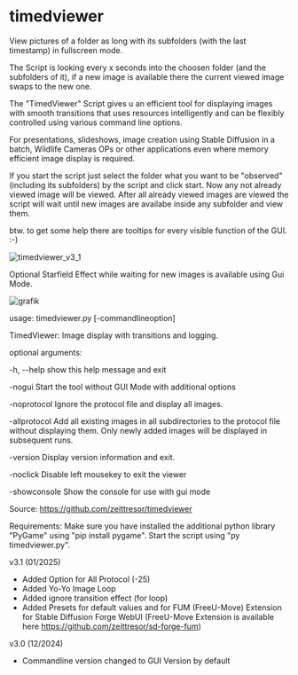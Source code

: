 # timedviewer

View pictures of a folder as long with its subfolders (with the last timestamp) in fullscreen mode.

The Script is looking every x seconds into the choosen folder (and the subfolders of it), if a new
image is available there the current viewed image swaps to the new one.

The "TimedViewer" Script gives u an efficient tool for displaying images with smooth transitions 
that uses resources intelligently and can be flexibly controlled using various command line options. 

For presentations, slideshows, image creation using Stable Diffusion in a batch, Wildlife Cameras OPs
or other applications even where memory efficient image display is required.

If you start the script just select the folder what you want to be "observed" (including its subfolders)
by the script and click start. Now any not already viewed image will be viewed. After all already viewed
images are viewed the script will wait until new images are availabe inside any subfolder and view them.

btw. to get some help there are tooltips for every visible function of the GUI. :-)

![timedviewer_v3_1](https://github.com/user-attachments/assets/bd329b72-0a54-4aca-8ef9-d388d66c235c)


Optional Starfield Effect while waiting for new images is available using Gui Mode.

![grafik](https://github.com/user-attachments/assets/574429ef-6045-4fda-b9aa-8f10b1db4db4)


usage: timedviewer.py [-commandlineoption]

TimedViewer: Image display with transitions and logging.

optional arguments:

  -h, --help         show this help message and exit

  -nogui             Start the tool without GUI Mode with additional options
  
  -noprotocol        Ignore the protocol file and display all images.
  
  -allprotocol       Add all existing images in all subdirectories to the
                     protocol file without displaying them. Only newly
                     added images will be displayed in subsequent runs.
                     
  -version           Display version information and exit.

  -noclick           Disable left mousekey to exit the viewer

  -showconsole       Show the console for use with gui mode

Source: https://github.com/zeittresor/timedviewer

Requirements: Make sure you have installed the additional python library
"PyGame" using "pip install pygame". Start the script using "py timedviewer.py".

v3.1 (01/2025)
- Added Option for All Protocol (-25)
- Added Yo-Yo Image Loop
- Added ignore transition effect (for loop)
- Added Presets for default values and for FUM (FreeU-Move) Extension for Stable Diffusion Forge WebUI
  (FreeU-Move Extension is available here https://github.com/zeittresor/sd-forge-fum)

v3.0 (12/2024)
- Commandline version changed to GUI Version by default
